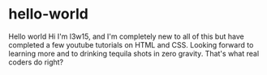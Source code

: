 # hello-world
Hello world
Hi I'm l3w15, and I'm completely new to all of this but have completed a few youtube tutorials on HTML and CSS.
Looking forward to learning more and to drinking tequila shots in zero gravity.
That's what real coders do right?
